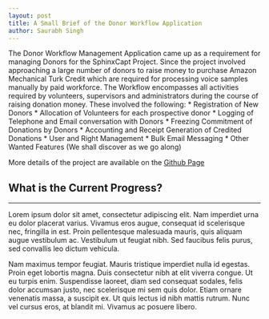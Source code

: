 ```yaml
---
layout: post
title: A Small Brief of the Donor Workflow Application
author: Saurabh Singh
---
```


The Donor Workflow Management Application came up as a requirement for managing Donors for the SphinxCapt Project. Since the project  involved approaching a large number of donors to raise money to purchase Amazon Mechanical Turk Credit which are required for processing voice samples manually by paid workforce. The Workflow encompasses all activities required by volunteers, supervisors and administrators during the course of raising donation money. These involved the following:
    * Registration of New Donors
    * Allocation of Volunteers for each prospective donor
    * Logging of Telephone and Email conversation with Donors
    * Freezing Commitment of Donations by Donors
    * Accounting and Receipt Generation of Credited Donations
    * User and Right Management
    * Bulk Email Messaging
    * Other Wanted Features (We shall discover as we go along)

More details of the project are available on the [Github Page](https://github.com/saurabhima/gsoc_LEADERBOARD)
## What is the Current Progress? 
-----

Lorem ipsum dolor sit amet, consectetur adipiscing elit. Nam imperdiet urna eu dolor placerat varius. Vivamus eros augue, consequat id scelerisque nec, fringilla in est. Proin pellentesque malesuada mauris, quis aliquam augue vestibulum ac. Vestibulum ut feugiat nibh. Sed faucibus felis purus, sed convallis leo dictum vehicula. 

Nam maximus tempor feugiat. Mauris tristique imperdiet nulla id egestas. Proin eget lobortis magna. Duis consectetur nibh at elit viverra congue. Ut eu turpis enim. Suspendisse laoreet, diam sed consequat sodales, felis dolor accumsan justo, nec scelerisque mi sem quis dolor. Etiam ornare venenatis massa, a suscipit ex. Ut quis lectus id nibh mattis rutrum. Nunc vel cursus eros, at blandit mi. Vivamus ac posuere libero.


